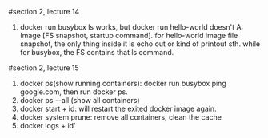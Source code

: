 #section 2, lecture 14
1. docker run busybox ls works, but docker run hello-world doesn't
   A: Image [FS snapshot, startup command]. for hello-world image file snapshot, the only thing inside it is echo out or kind of printout sth. while for busybox,
    the FS contains that ls command.

#section 2, lecture 15
1. docker ps(show running containers): docker run busybox ping google.com, then run docker ps.
2. docker ps --all (show all containers)
3. docker start + id: will restart the exited docker image again.
4. docker system prune: remove all containers, clean the cache
5. docker logs + id'
